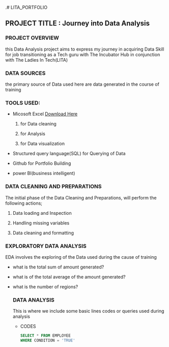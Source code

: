 .# LITA_PORTFOLIO


## PROJECT TITLE : Journey into Data Analysis


### PROJECT OVERVIEW 


this Data Analysis project aims to express my journey in acquiring Data Skill for job transitioning as a Tech guru with The Incubator Hub in conjunction with The Ladies In Tech(LITA)

### DATA SOURCES

the primary source of Data used here are data generated in the course of training


###  TOOLS USED:
- Micosoft Excel [Download Here](https://www.microsoft.com)
  
   1. for Data cleaning
      
   2. for Analysis
   
   3. for Data visualization
 

- Structured query language(SQL) for Querying of Data

- Github for Portfolio Building

- power BI(business intelligent)


### DATA CLEANING AND PREPARATIONS

The initial phase of the Data Cleaning and Preparations, will perform the following actions;

1. Data loading and Inspection

2. Handling missing variables

3. Data cleaning and formatting


### EXPLORATORY DATA ANALYSIS

EDA involves the exploring of the Data used during the cause of training

- what is the total sum of amount generated?

- what is of the total average of the amount generated?

- what is the number of regions?


  ### DATA ANALYSIS

  This is where we include some basic lines codes or queries used during analysis


  - CODES
 
    ``` SQL
    SELECT * FROM EMPLOYEE
    WHERE CONDITION = 'TRUE'

    
